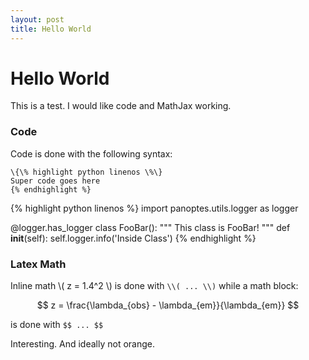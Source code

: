 ```yaml
---
layout: post
title: Hello World
---
```


# Hello World

This is a test. I would like code and MathJax working.

### Code

Code is done with the following syntax:

`\{\% highlight python linenos \%\}`   
`Super code goes here`  
`{% endhighlight %}`  

{% highlight python linenos %}
import panoptes.utils.logger as logger

@logger.has_logger
class FooBar():
  """ This class is FooBar! """
  def __init__(self):
    self.logger.info('Inside Class')
{% endhighlight %}


### Latex Math

Inline math \\( z = 1.4^2 \\) is done with `\\( ... \\)` while a math block:

$$ z = \frac{\lambda_{obs} - \lambda_{em}}{\lambda_{em}} $$

is done with `$$ ... $$`

Interesting. And ideally not orange.
